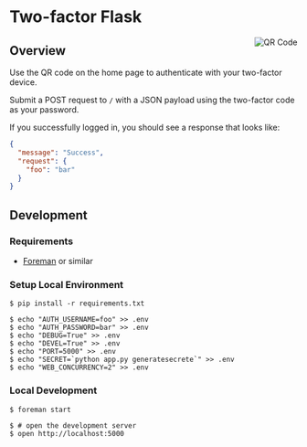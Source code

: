 # Two-factor Flask

<img alt="QR Code" src="http://chart.apis.google.com/chart?cht=qr&chl=otpauth%3A%2F%2Ftotp%2FPOST%3Afoo%40localhost%3A5000%3Fsecret%ABCDEFGHIJK&chs=250x250"
style="float:right">

## Overview

Use the QR code on the home page to authenticate with your two-factor device.

Submit a POST request to `/` with a JSON payload using the
two-factor code as your password.


If you successfully logged in, you should see a response that looks like:

```json
{
  "message": "Success",
  "request": {
    "foo": "bar"
  }
}
```

## Development

### Requirements

- [Foreman](https://github.com/ddollar/foreman) or similar

### Setup Local Environment

    $ pip install -r requirements.txt

    $ echo "AUTH_USERNAME=foo" >> .env
    $ echo "AUTH_PASSWORD=bar" >> .env
    $ echo "DEBUG=True" >> .env
    $ echo "DEVEL=True" >> .env
    $ echo "PORT=5000" >> .env
    $ echo "SECRET=`python app.py generatesecrete`" >> .env
    $ echo "WEB_CONCURRENCY=2" >> .env

### Local Development

    $ foreman start

    $ # open the development server
    $ open http://localhost:5000
